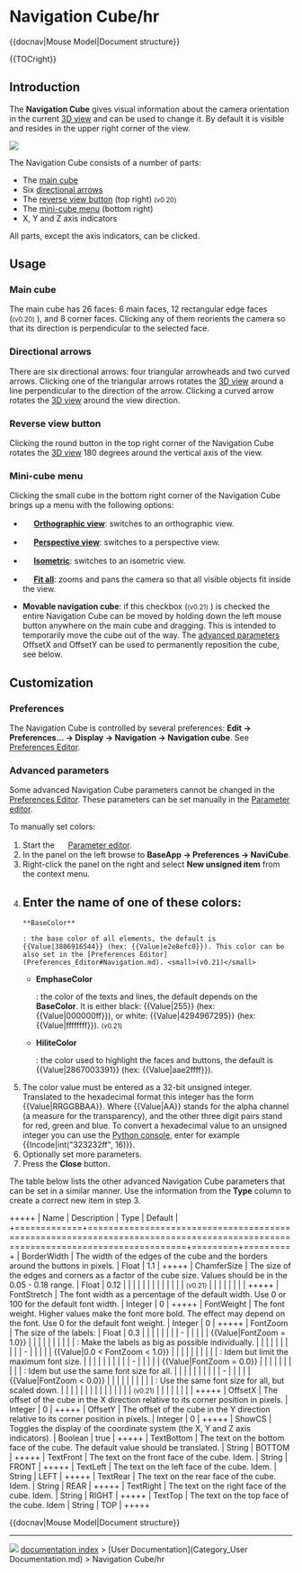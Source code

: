# Navigation Cube/hr
<div class="mw-translate-fuzzy">


{{docnav|Mouse Model|Document structure}}


</div>


{{TOCright}}

## Introduction

The **Navigation Cube** gives visual information about the camera orientation in the current [3D view](3D_view.md) and can be used to change it. By default it is visible and resides in the upper right corner of the view.

![](images/Navigation_Cube_Example.png )

The Navigation Cube consists of a number of parts:

-   The [main cube](#Main_cube.md)
-   Six [directional arrows](#Directional_arrows.md)
-   The [reverse view button](#Reverse_view_button.md) (top right) <small>(v0.20)</small> 
-   The [mini-cube menu](#Mini-cube_menu.md) (bottom right)
-   X, Y and Z axis indicators

All parts, except the axis indicators, can be clicked.

## Usage

### Main cube 

The main cube has 26 faces: 6 main faces, 12 rectangular edge faces (<small>(v0.20)</small> ), and 8 corner faces. Clicking any of them reorients the camera so that its direction is perpendicular to the selected face.

### Directional arrows 

There are six directional arrows: four triangular arrowheads and two curved arrows. Clicking one of the triangular arrows rotates the [3D view](3D_view.md) around a line perpendicular to the direction of the arrow. Clicking a curved arrow rotates the [3D view](3D_view.md) around the view direction.

### Reverse view button 

Clicking the round button in the top right corner of the Navigation Cube rotates the [3D view](3D_view.md) 180 degrees around the vertical axis of the view.

### Mini-cube menu 

Clicking the small cube in the bottom right corner of the Navigation Cube brings up a menu with the following options:

-    **<img src="images/Std_OrthographicCamera.svg" width=16px> [Orthographic view](Std_OrthographicCamera.md)**: switches to an orthographic view.

-    **<img src="images/Std_PerspectiveCamera.svg" width=16px> [Perspective view](Std_PerspectiveCamera.md)**: switches to a perspective view.

-    **<img src="images/Std_ViewIsometric.svg" width=16px> [Isometric](Std_ViewIsometric.md)**: switches to an isometric view.

-    **<img src="images/Std_ViewFitAll.svg" width=16px> [Fit all](Std_ViewFitAll.md)**: zooms and pans the camera so that all visible objects fit inside the view.

-    **Movable navigation cube**: if this checkbox (<small>(v0.21)</small> ) is checked the entire Navigation Cube can be moved by holding down the left mouse button anywhere on the main cube and dragging. This is intended to temporarily move the cube out of the way. The [advanced parameters](#Advanced_parameters.md) OffsetX and OffsetY can be used to permanently reposition the cube, see below.

## Customization

### Preferences

The Navigation Cube is controlled by several preferences: **Edit → Preferences... → Display → Navigation → Navigation cube**. See [Preferences Editor](Preferences_Editor#Navigation.md).

### Advanced parameters 

Some advanced Navigation Cube parameters cannot be changed in the [Preferences Editor](Preferences_Editor#Navigation.md). These parameters can be set manually in the [Parameter editor](Std_DlgParameter.md).

To manually set colors:

1.  Start the <img alt="" src=images/Std_DlgParameter.svg  style="width:16px;"> [Parameter editor](Std_DlgParameter.md).
2.  In the panel on the left browse to **BaseApp → Preferences → NaviCube**.
3.  Right-click the panel on the right and select **New unsigned item** from the context menu.
4.  Enter the name of one of these colors:
    -   
        **BaseColor**
        
        : the base color of all elements, the default is {{Value|3806916544}} (hex: {{Value|e2e8efc0}}). This color can be also set in the [Preferences Editor](Preferences_Editor#Navigation.md). <small>(v0.21)</small> 

    -   
        **EmphaseColor**
        
        : the color of the texts and lines, the default depends on the **BaseColor**. It is either black: {{Value|255}} (hex: {{Value|000000ff}}), or white: {{Value|4294967295}} (hex: {{Value|ffffffff}}). <small>(v0.21)</small> 

    -   
        **HiliteColor**
        
        : the color used to highlight the faces and buttons, the default is {{Value|2867003391}} (hex: {{Value|aae2ffff}}).
5.  The color value must be entered as a 32-bit unsigned integer. Translated to the hexadecimal format this integer has the form {{Value|RRGGBBAA}}. Where {{Value|AA}} stands for the alpha channel (a measure for the transparency), and the other three digit pairs stand for red, green and blue. To convert a hexadecimal value to an unsigned integer you can use the [Python console](Python_console.md), enter for example {{Incode|int("323232ff", 16)}}.
6.  Optionally set more parameters.
7.  Press the **Close** button.

The table below lists the other advanced Navigation Cube parameters that can be set in a similar manner. Use the information from the **Type** column to create a correct new item in step 3.

+++++
| Name        | Description                                                                                                                   | Type    | Default |
+=============+===============================================================================================================================+=========+=========+
| BorderWidth | The width of the edges of the cube and the borders around the buttons in pixels.                                              | Float   | 1.1     |
+++++
| ChamferSize | The size of the edges and corners as a factor of the cube size. Values should be in the 0.05 - 0.18 range.                    | Float   | 0.12    |
|             |                                                                                                                               |         |         |
|             |                                                                                                                |         |         |
|             | <small>(v0.21)</small>                                                                                                               |         |         |
|             |                                                                                                                            |         |         |
+++++
| FontStretch | The font width as a percentage of the default width. Use 0 or 100 for the default font width.                                 | Integer | 0       |
+++++
| FontWeight  | The font weight. Higher values make the font more bold. The effect may depend on the font. Use 0 for the default font weight. | Integer | 0       |
+++++
| FontZoom    | The size of the labels:                                                                                                       | Float   | 0.3     |
|             |                                                                                                                               |         |         |
|             | -                                                                                                              |         |         |
|             |     {{Value|FontZoom &#61; 1.0}}                                                                                              |         |         |
|             |                                                                                                                            |         |         |
|             |     : Make the labels as big as possible individually.                                                                        |         |         |
|             |                                                                                                                               |         |         |
|             | -                                                                                                              |         |         |
|             |     {{Value|0.0 < FontZoom < 1.0}}                                                                                            |         |         |
|             |                                                                                                                            |         |         |
|             |     : Idem but limit the maximum font size.                                                                                   |         |         |
|             |                                                                                                                               |         |         |
|             | -                                                                                                              |         |         |
|             |     {{Value|FontZoom &#61; 0.0}}                                                                                              |         |         |
|             |                                                                                                                            |         |         |
|             |     : Idem but use the same font size for all.                                                                                |         |         |
|             |                                                                                                                               |         |         |
|             | -                                                                                                              |         |         |
|             |     {{Value|FontZoom < 0.0}}                                                                                                  |         |         |
|             |                                                                                                                            |         |         |
|             |     : Use the same font size for all, but scaled down.                                                                        |         |         |
|             |                                                                                                                               |         |         |
|             |                                                                                                                |         |         |
|             | <small>(v0.21)</small>                                                                                                               |         |         |
|             |                                                                                                                            |         |         |
+++++
| OffsetX     | The offset of the cube in the X direction relative to its corner position in pixels.                                          | Integer | 0       |
+++++
| OffsetY     | The offset of the cube in the Y direction relative to its corner position in pixels.                                          | Integer | 0       |
+++++
| ShowCS      | Toggles the display of the coordinate system (the X, Y and Z axis indicators).                                                | Boolean | true    |
+++++
| TextBottom  | The text on the bottom face of the cube. The default value should be translated.                                              | String  | BOTTOM  |
+++++
| TextFront   | The text on the front face of the cube. Idem.                                                                                 | String  | FRONT   |
+++++
| TextLeft    | The text on the left face of the cube. Idem.                                                                                  | String  | LEFT    |
+++++
| TextRear    | The text on the rear face of the cube. Idem.                                                                                  | String  | REAR    |
+++++
| TextRight   | The text on the right face of the cube. Idem.                                                                                 | String  | RIGHT   |
+++++
| TextTop     | The text on the top face of the cube. Idem                                                                                    | String  | TOP     |
+++++


<div class="mw-translate-fuzzy">


{{docnav|Mouse Model|Document structure}}


</div>



---
![](images/Right_arrow.png) [documentation index](../README.md) > [User Documentation](Category_User Documentation.md) > Navigation Cube/hr
